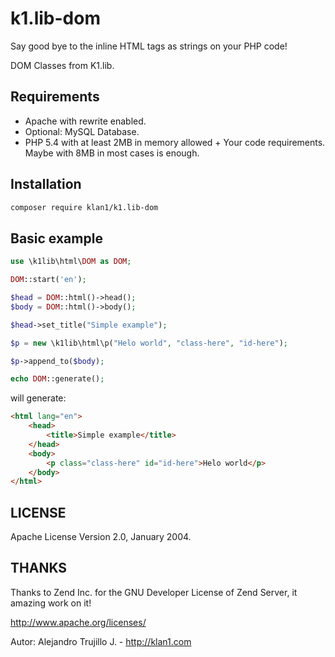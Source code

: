 # k1.lib-dom

Say good bye to the inline HTML tags as strings on your PHP code!

DOM Classes from K1.lib.

## Requirements
- Apache with rewrite enabled.
- Optional: MySQL Database.
- PHP 5.4 with at least 2MB in memory allowed + Your code requirements. Maybe with 8MB in most cases is enough.

## Installation

```sh
composer require klan1/k1.lib-dom
```

## Basic example

```php
use \k1lib\html\DOM as DOM;

DOM::start('en');

$head = DOM::html()->head();
$body = DOM::html()->body();

$head->set_title("Simple example");

$p = new \k1lib\html\p("Helo world", "class-here", "id-here");

$p->append_to($body);

echo DOM::generate();
```
will generate:

```html
<html lang="en">
	<head>
		<title>Simple example</title>
	</head>
	<body>
		<p class="class-here" id="id-here">Helo world</p>
	</body>
</html>
```
## LICENSE
Apache License Version 2.0, January 2004.

## THANKS
Thanks to Zend Inc. for the GNU Developer License of Zend Server, it amazing work on it!

http://www.apache.org/licenses/

Autor: Alejandro Trujillo J. - http://klan1.com

